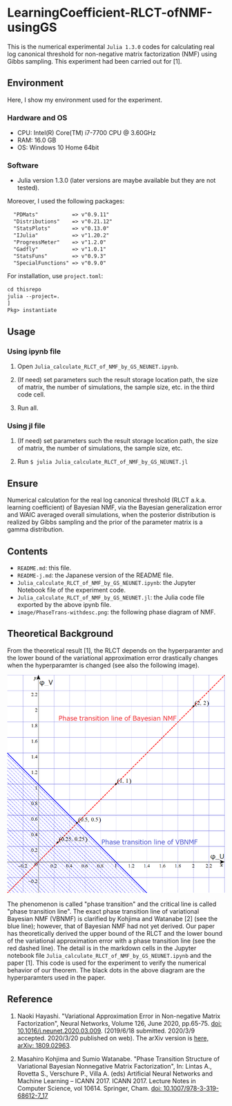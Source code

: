 # LearningCoefficient-RLCT-ofNMF-usingGS

This is the numerical experimental `Julia 1.3.0` codes for calculating real log canonical threshold for non-negative matrix factorization (NMF) using Gibbs sampling.  This experiment had been carried out for [1].

## Environment

Here, I show my environment used for the experiment.

### Hardware and OS

* CPU: Intel(R) Core(TM) i7-7700 CPU @ 3.60GHz
* RAM: 16.0 GB
* OS: Windows 10 Home 64bit

### Software

* Julia version 1.3.0 (later versions are maybe available but they are not tested).

Moreover, I used the following packages:
```
  "PDMats"           => v"0.9.11"
  "Distributions"    => v"0.21.12"
  "StatsPlots"       => v"0.13.0"
  "IJulia"           => v"1.20.2"
  "ProgressMeter"    => v"1.2.0"
  "Gadfly"           => v"1.0.1"
  "StatsFuns"        => v"0.9.3"
  "SpecialFunctions" => v"0.9.0"
```

For installation, use `project.toml`:
```shell
cd thisrepo
julia --project=.
]
Pkg> instantiate
```

## Usage

### Using ipynb file

1. Open `Julia_calculate_RLCT_of_NMF_by_GS_NEUNET.ipynb`.

2. (If need) set parameters such the result storage location path, the size of matrix, the number of simulations, the sample size, etc. in the third code cell.

3. Run all.

### Using jl file

1. (If need) set parameters such the result storage location path, the size of matrix, the number of simulations, the sample size, etc.

2. Run ```$ julia Julia_calculate_RLCT_of_NMF_by_GS_NEUNET.jl```

## Ensure

Numerical calculation for the real log canonical threshold (RLCT a.k.a. learning coefficient) of Bayesian NMF,
via the Bayesian generalization error and WAIC averaged overall simulations,
when the posterior distribution is realized by Gibbs sampling and the prior of the parameter matrix is a gamma distribution.

## Contents

* `README.md`: this file.
* `README-j.md`: the Japanese version of the README file.
* `Julia_calculate_RLCT_of_NMF_by_GS_NEUNET.ipynb`: the Jupyter Notebook file of the experiment code.
* `Julia_calculate_RLCT_of_NMF_by_GS_NEUNET.jl`: the Julia code file exported by the above ipynb file.
* `image/PhaseTrans-withdesc.png`: the following phase diagram of NMF.

## Theoretical Background

From the theoretical result [1], the RLCT depends on the hyperparamter and the lower bound of the variational approximation error drastically changes when the hyperparamter is changed (see also the following image). 

![image/PhaseTrans-withdesc.png](image/PhaseTrans-withdesc.png "Phase diagram of NMF about the hyperparamter")

The phenomenon is called "phase transition" and the critical line is called "phase transition line". The exact phase transition line of variational Bayesian NMF (VBNMF) is clarified by Kohjima and Watanabe [2] (see the blue line); however, that of Bayesian NMF had not yet derived. Our paper has theoretically derived the upper bound of the RLCT and the lower bound of the variational approximation error with a phase transition line (see the red dashed line). The detail is in the markdown cells in the Jupyter notebook file `Julia_calculate_RLCT_of_NMF_by_GS_NEUNET.ipynb` and the paper [1]. This code is used for the experiment to verify the numerical behavior of our theorem. The black dots in the above diagram are the hyperparamters used in the paper.


## Reference

1. Naoki Hayashi. "Variational Approximation Error in Non-negative Matrix Factorization", Neural Networks, Volume 126, June 2020, pp.65-75. [doi: 10.1016/j.neunet.2020.03.009](https://doi.org/10.1016/j.neunet.2020.03.009). (2019/6/18 submitted. 2020/3/9 accepted. 2020/3/20 published on web). The arXiv version is [here, arXiv: 1809.02963](https://arxiv.org/abs/1809.02963).

2. Masahiro Kohjima and Sumio Watanabe. "Phase Transition Structure of Variational Bayesian Nonnegative Matrix Factorization", In: Lintas A., Rovetta S., Verschure P., Villa A. (eds) Artificial Neural Networks and Machine Learning – ICANN 2017. ICANN 2017. Lecture Notes in Computer Science, vol 10614. Springer, Cham. [doi: 10.1007/978-3-319-68612-7_17](https://https://doi.org/10.1007/978-3-319-68612-7_17)
